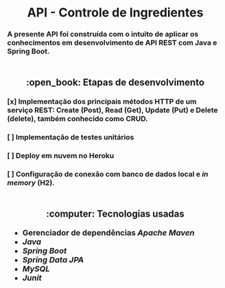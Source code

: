 <h1 align='center'><b>API - Controle de Ingredientes</b></h1>

<h3>A presente API foi construída com o intuito de aplicar os conhecimentos em desenvolvimento de <b>API REST</b> com <b>Java</b> e <b>Spring Boot</b>.
<br><br>

<h2 align='center'>:open_book: <b>Etapas de desenvolvimento</b>
<h3>[x] Implementação dos principais métodos <b>HTTP</b> de um serviço <b>REST</b>: Create (<b>Post</b>), Read (<b>Get</b>), Update (<b>Put</b>) e Delete (<b>delete</b>), também conhecido como <b>CRUD</b>.

<!-- Colocar imagem de tabela com verbos http para REST -->

<h3>[ ] Implementação de testes unitários
<h3>[ ] Deploy em nuvem no <b>Heroku</b>
<h3>[ ] Configuração de conexão com banco de dados local e <i>in memory</i> (<b>H2</b>).
<br><br> 


<h2 align='center'>:computer: <b>Tecnologias usadas</b>
<ul align='left'><font size='4'>
<li>Gerenciador de dependências <i>Apache Maven
<li>Java<li>Spring Boot <li>Spring Data JPA <li>MySQL <li>Junit</i>
